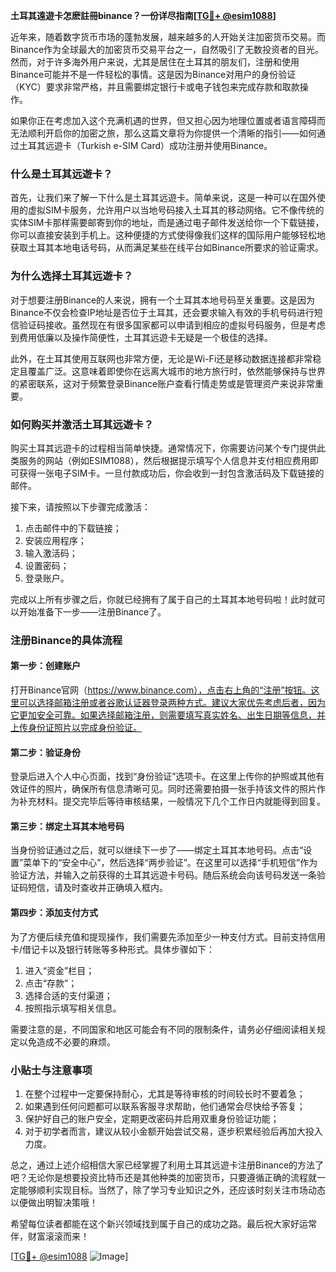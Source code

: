 **土耳其遠遊卡怎麽註冊binance？一份详尽指南[[TG💪+ @esim1088](https://t.me/s/esim1088)]**

近年来，随着数字货币市场的蓬勃发展，越来越多的人开始关注加密货币交易。而Binance作为全球最大的加密货币交易平台之一，自然吸引了无数投资者的目光。然而，对于许多海外用户来说，尤其是居住在土耳其的朋友们，注册和使用Binance可能并不是一件轻松的事情。这是因为Binance对用户的身份验证（KYC）要求非常严格，并且需要绑定银行卡或电子钱包来完成存款和取款操作。

如果你正在考虑加入这个充满机遇的世界，但又担心因为地理位置或者语言障碍而无法顺利开启你的加密之旅，那么这篇文章将为你提供一个清晰的指引——如何通过土耳其远遊卡（Turkish e-SIM Card）成功注册并使用Binance。

### 什么是土耳其远遊卡？

首先，让我们来了解一下什么是土耳其远遊卡。简单来说，这是一种可以在国外使用的虚拟SIM卡服务，允许用户以当地号码接入土耳其的移动网络。它不像传统的实体SIM卡那样需要邮寄到你的地址，而是通过电子邮件发送给你一个下载链接，你可以直接安装到手机上。这种便捷的方式使得像我们这样的国际用户能够轻松地获取土耳其本地电话号码，从而满足某些在线平台如Binance所要求的验证需求。

### 为什么选择土耳其远遊卡？

对于想要注册Binance的人来说，拥有一个土耳其本地号码至关重要。这是因为Binance不仅会检查IP地址是否位于土耳其，还会要求输入有效的手机号码进行短信验证码接收。虽然现在有很多国家都可以申请到相应的虚拟号码服务，但是考虑到费用低廉以及操作简便性，土耳其远遊卡无疑是一个极佳的选择。

此外，在土耳其使用互联网也非常方便，无论是Wi-Fi还是移动数据连接都非常稳定且覆盖广泛。这意味着即使你在远离大城市的地方旅行时，依然能够保持与世界的紧密联系，这对于频繁登录Binance账户查看行情走势或是管理资产来说非常重要。

### 如何购买并激活土耳其远遊卡？

购买土耳其远遊卡的过程相当简单快捷。通常情况下，你需要访问某个专门提供此类服务的网站（例如ESIM1088），然后根据提示填写个人信息并支付相应费用即可获得一张电子SIM卡。一旦付款成功后，你会收到一封包含激活码及下载链接的邮件。

接下来，请按照以下步骤完成激活：
1. 点击邮件中的下载链接；
2. 安装应用程序；
3. 输入激活码；
4. 设置密码；
5. 登录账户。

完成以上所有步骤之后，你就已经拥有了属于自己的土耳其本地号码啦！此时就可以开始准备下一步——注册Binance了。

### 注册Binance的具体流程

#### 第一步：创建账户
打开Binance官网（https://www.binance.com），点击右上角的“注册”按钮。这里可以选择邮箱注册或者谷歌认证器登录两种方式。建议大家优先考虑后者，因为它更加安全可靠。如果选择邮箱注册，则需要填写真实姓名、出生日期等信息，并上传身份证照片以完成身份验证。

#### 第二步：验证身份
登录后进入个人中心页面，找到“身份验证”选项卡。在这里上传你的护照或其他有效证件的照片，确保所有信息清晰可见。同时还需要拍摄一张手持该文件的照片作为补充材料。提交完毕后等待审核结果，一般情况下几个工作日内就能得到回复。

#### 第三步：绑定土耳其本地号码
当身份验证通过之后，就可以继续下一步了——绑定土耳其本地号码。点击“设置”菜单下的“安全中心”，然后选择“两步验证”。在这里可以选择“手机短信”作为验证方法，并输入之前获得的土耳其远遊卡号码。随后系统会向该号码发送一条验证码短信，请及时查收并正确填入框内。

#### 第四步：添加支付方式
为了方便后续充值和提现操作，我们需要先添加至少一种支付方式。目前支持信用卡/借记卡以及银行转账等多种形式。具体步骤如下：
1. 进入“资金”栏目；
2. 点击“存款”；
3. 选择合适的支付渠道；
4. 按照指示填写相关信息。

需要注意的是，不同国家和地区可能会有不同的限制条件，请务必仔细阅读相关规定以免造成不必要的麻烦。

### 小贴士与注意事项

1. 在整个过程中一定要保持耐心，尤其是等待审核的时间较长时不要着急；
2. 如果遇到任何问题都可以联系客服寻求帮助，他们通常会尽快给予答复；
3. 保护好自己的账户安全，定期更改密码并启用双重身份验证功能；
4. 对于初学者而言，建议从较小金额开始尝试交易，逐步积累经验后再加大投入力度。

总之，通过上述介绍相信大家已经掌握了利用土耳其远遊卡注册Binance的方法了吧？无论你是想要投资比特币还是其他种类的加密货币，只要遵循正确的流程就一定能够顺利实现目标。当然了，除了学习专业知识之外，还应该时刻关注市场动态以便做出明智决策哦！

希望每位读者都能在这个新兴领域找到属于自己的成功之路。最后祝大家好运常伴，财富滚滚而来！

[[TG💪+ @esim1088](https://t.me/s/esim1088) ![Image](https://i.postimg.cc/4NQfJmqS/Snipaste-2025-05-13-00-14-12.png)]